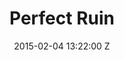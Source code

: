 ---
title: Perfect Ruin
date: 2015-02-04 13:22:00 Z

position: 0
client: Kwabs
video: https://vimeo.com/118691882
image: "/uploads/kwabs-perfect-ruin.jpg"

director: George Belfield
producer: Jess Wylie
production-company: Somesuch
layout: page
---
